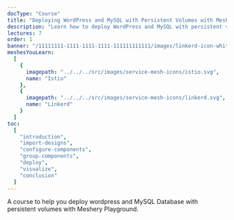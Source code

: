 ```yaml
---
docType: "Course"
title: "Deploying WordPress and MySQL with Persistent Volumes with Meshery"
description: "Learn how to deploy WordPress and MySQL with persistent volumes with Meshery Playground"
lectures: 7
order: 1
banner: "/11111111-1111-1111-1111-111111111111/images/linkerd-icon-white.svg"
meshesYouLearn:
  [
    {
      imagepath: "../../../src/images/service-mesh-icons/istio.svg",
      name: "Istio"
    },
    {
      imagepath: "../../../src/images/service-mesh-icons/linkerd.svg",
      name: "Linkerd"
    }
  ]
toc:
  [
    "introduction",
    "import-designs",
    "configure-components",
    "group-components",
    "deploy",
    "visualize",
    "conclusion"
  ]
---
```


A course to help you deploy wordpress and MySQL Database with persistent volumes with Meshery Playground.

